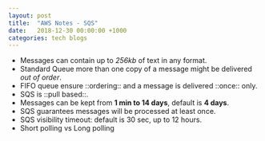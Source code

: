 ```yaml
---
layout: post
title:  "AWS Notes - SQS"
date:   2018-12-30 00:00:00 +1000
categories: tech blogs
---
```


* Messages can contain up to _256kb_ of text in any format.
* Standard Queue more than one copy of a message might be delivered _out of order_.
* FIFO queue ensure ::ordering:: and a message is delivered ::once:: only. 
* SQS is ::pull based::.
* Messages can be kept from **1 min to 14 days**, default is **4 days**. 
* SQS guarantees messages will be processed at least once. 
* SQS visibility timeout: default is 30 sec, up to 12 hours.
* Short polling vs Long polling

